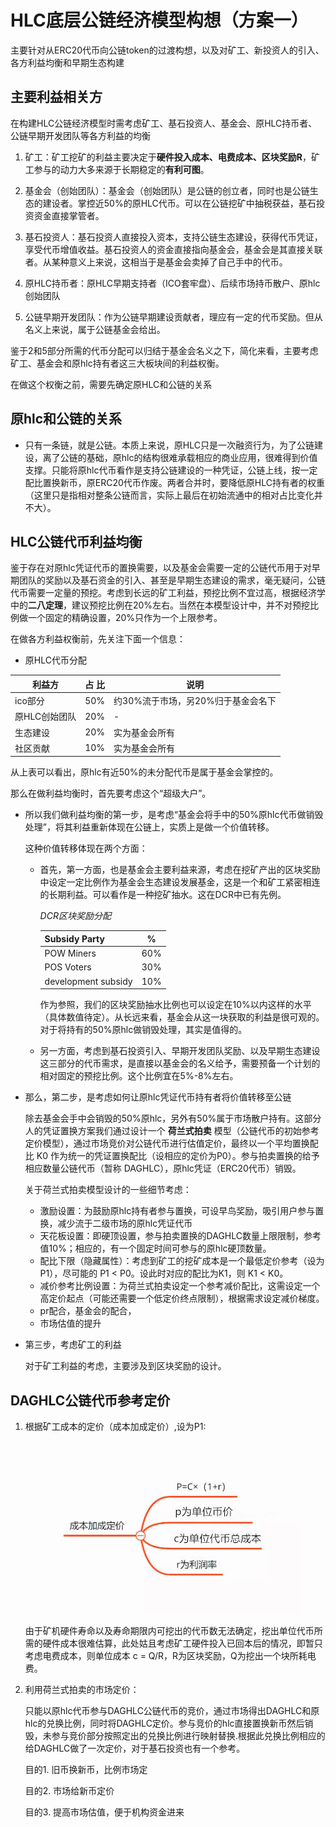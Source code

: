 # HLC底层公链经济模型构想（方案一）

主要针对从ERC20代币向公链token的过渡构想，以及对矿工、新投资人的引入、各方利益均衡和早期生态构建

## 主要利益相关方

在构建HLC公链经济模型时需考虑矿工、基石投资人、基金会、原HLC持币者、公链早期开发团队等各方利益的均衡

1. 矿工：矿工挖矿的利益主要决定于**硬件投入成本、电费成本、区块奖励R**，矿工参与的动力大多来源于长期稳定的**有利可图**。

2. 基金会（创始团队）：基金会（创始团队）是公链的创立者，同时也是公链生态的建设者。掌控近50%的原HLC代币。可以在公链挖矿中抽税获益，基石投资资金直接掌管者。

3. 基石投资人：基石投资人直接投入资本，支持公链生态建设，获得代币凭证，享受代币增值收益。基石投资人的资金直接指向基金会，基金会是其直接关联者。从某种意义上来说，这相当于是基金会卖掉了自己手中的代币。

4. 原HLC持币者：原HLC早期支持者（ICO套牢盘）、后续市场持币散户、原hlc创始团队

5. 公链早期开发团队：作为公链早期建设贡献者，理应有一定的代币奖励。但从名义上来说，属于公链基金会给出。

鉴于2和5部分所需的代币分配可以归结于基金会名义之下，简化来看，主要考虑矿工、基金会和原hlc持有者这三大板块间的利益权衡。

在做这个权衡之前，需要先确定原HLC和公链的关系

## 原hlc和公链的关系

* 只有一条链，就是公链。本质上来说，原HLC只是一次融资行为，为了公链建设，离了公链的基础，原hlc的结构很难承载相应的商业应用，很难得到价值支撑。只能将原hlc代币看作是支持公链建设的一种凭证，公链上线，按一定配比置换新币，原ERC20代币作废。两者合并时，要降低原HLC持有者的权重（这里只是指相对整条公链而言，实际上最后在初始流通中的相对占比变化并不大）。

## HLC公链代币利益均衡

鉴于存在对原hlc凭证代币的置换需要，以及基金会需要一定的公链代币用于对早期团队的奖励以及基石资金的引入、甚至是早期生态建设的需求，毫无疑问，公链代币需要一定量的预挖。考虑到长远的矿工利益，预挖比例不宜过高，根据经济学中的**二八定理**，建议预挖比例在20%左右。当然在本模型设计中，并不对预挖比例做一个固定的精确设置，20%只作为一个上限参考。

在做各方利益权衡前，先关注下面一个信息：

* 原HLC代币分配

| 利益方  | 占 比  | 说明 |
| ------- | :----:| ------   |
| ico部分  | 50% |约30%流于市场，另20%归于基金会名下|
| 原HLC创始团队 | 20% |  -       |
| 生态建设 | 20% | 实为基金会所有 |
| 社区贡献 | 10% | 实为基金会所有 |

从上表可以看出，原hlc有近50%的未分配代币是属于基金会掌控的。

那么在做利益均衡时，首先要考虑这个“超级大户”。

* 所以我们做利益均衡的第一步，是考虑“基金会将手中的50%原hlc代币做销毁处理”，将其利益重新体现在公链上，实质上是做一个价值转移。

  这种价值转移体现在两个方面：

  * 首先，第一方面，也是基金会主要利益来源，考虑在挖矿产出的区块奖励中设定一定比例作为基金会生态建设发展基金，这是一个和矿工紧密相连的长期利益。可以看作是一种挖矿抽水。这在DCR中已有先例。
  
    *DCR区块奖励分配*
  
    | Subsidy Party |   %   |
    | :-------- | :--------: |
    | POW Miners |    60%   |
    | POS Voters |    30%   |
    | development subsidy |    10%   |
  
    作为参照，我们的区块奖励抽水比例也可以设定在10%以内这样的水平（具体数值待定）。从长远来看，基金会从这一块获取的利益是很可观的。对于将持有的50%原hlc做销毁处理，其实是值得的。
    
  * 另一方面，考虑到基石投资引入、早期开发团队奖励、以及早期生态建设这三部分的代币需求，是直接以基金会的名义给予，需要预备一个计划的相对固定的预挖比例。这个比例宜在5%-8%左右。
  
* 那么，第二步，是考虑如何让原hlc凭证代币持有者将价值转移至公链

  除去基金会手中会销毁的50%原hlc，另外有50%属于市场散户持有。这部分人的凭证置换方案我们通过设计一个 **荷兰式拍卖** 模型（公链代币的初始参考定价模型），通过市场竞价对公链代币进行估值定价，最终以一个平均置换配比 K0 作为统一的凭证置换配比（设相应的定价为P0）。参与拍卖置换的给予相应数量公链代币（暂称 DAGHLC），原hlc凭证（ERC20代币）销毁。
  
  关于荷兰式拍卖模型设计的一些细节考虑：
  * 激励设置：为鼓励原hlc持有者参与置换，可设早鸟奖励，吸引用户参与置换，减少流于二级市场的原hlc凭证代币
  * 天花板设置：即硬顶设置，参与拍卖置换的DAGHLC数量上限限制，参考值10%；相应的，有一个固定时间可参与的原hlc硬顶数量。
  * 配比下限（隐藏属性）：考虑到矿工的挖矿成本是一个最低定价参考（设为P1），尽可能的 P1 < P0。设此时对应的配比为K1，则 K1 < K0。
  * 减价参考比例设置：为荷兰式拍卖设定一个参考减价配比，这需设定一个高定价起点（可能还需要一个低定价终点限制），根据需求设定减价梯度。
  * pr配合，基金会的配合，
  * 市场估值的提升
  
* 第三步，考虑矿工的利益
  
    对于矿工利益的考虑，主要涉及到区块奖励的设计。

## DAGHLC公链代币参考定价
 
1. 根据矿工成本的定价（成本加成定价）,设为P1:
 
    ![成本加成定价](./image/成本加成定价法.jpg)
    
    由于矿机硬件寿命以及寿命期限内可挖出的代币数无法确定，挖出单位代币所需的硬件成本很难估算，此处姑且考虑矿工硬件投入已回本后的情况，即暂只考虑电费成本，则单位成本 c = Q/R，R为区块奖励，Q为挖出一个块所耗电费。

2. 利用荷兰式拍卖的市场定价：
    
    只能以原hlc代币参与DAGHLC公链代币的竞价，通过市场得出DAGHLC和原hlc的兑换比例，同时将DAGHLC定价。参与竞价的hlc直接置换新币然后销毁，未参与竞价部分按照定出的兑换比例进行映射替换.根据此兑换比例相应的给DAGHLC做了一次定价，对于基石投资也有一个参考。  
 
     目的1. 旧币换新币，比例市场定
     
     目的2. 市场给新币定价
     
     目的3. 提高市场估值，便于机构资金进来
    

